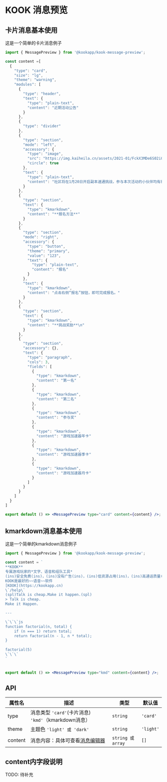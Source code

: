 # KOOK 消息预览


## 卡片消息基本使用
这是一个简单的卡片消息例子

```jsx
import { MessagePreview } from '@kookapp/kook-message-preview';

const content =[
  {
    "type": "card",
    "size": "lg",
    "theme": "warning",
    "modules": [
      {
        "type": "header",
        "text": {
          "type": "plain-text",
          "content": "近期活动公告"
        }
      },
      {
        "type": "divider"
      },
      {
        "type": "section",
        "mode": "left",
        "accessory": {
          "type": "image",
          "src": "https://img.kaiheila.cn/assets/2021-01/FckX3MDe6S02i020.png",
          "circle": true
        },
        "text": {
          "type": "plain-text",
          "content": "社区将在1月20日开启副本速通挑战，参与本次活动的小伙伴均有礼品相送！"
        }
      },
      {
        "type": "section",
        "text": {
          "type": "kmarkdown",
          "content": "**报名方法**"
        }
      },
      {
        "type": "section",
        "mode": "right",
        "accessory": {
          "type": "button",
          "theme": "primary",
          "value": "123",
          "text": {
            "type": "plain-text",
            "content": "报名"
          }
        },
        "text": {
          "type": "kmarkdown",
          "content": "点击右侧“报名”按钮，即可完成报名。"
        }
      },
      {
        "type": "section",
        "text": {
          "type": "kmarkdown",
          "content": "**挑战奖励**\n"
        }
      },
      {
        "type": "section",
        "accessory": {},
        "text": {
          "type": "paragraph",
          "cols": 3,
          "fields": [
            {
              "type": "kmarkdown",
              "content": "第一名"
            },
            {
              "type": "kmarkdown",
              "content": "第二名"
            },
            {
              "type": "kmarkdown",
              "content": "参与奖"
            },
            {
              "type": "kmarkdown",
              "content": "游戏加速器年卡"
            },
            {
              "type": "kmarkdown",
              "content": "游戏加速器季卡"
            },
            {
              "type": "kmarkdown",
              "content": "游戏加速器月卡"
            }
          ]
        }
      }
    ]
  }
]

export default () => <MessagePreview type="card" content={content} />;
```


## kmarkdown消息基本使用
这是一个简单的kmarkdown消息例子

```jsx
import { MessagePreview } from '@kookapp/kook-message-preview';

const content = `
**KOOK**
专属游戏玩家的*文字、语音和组队工具*
(ins)安全免费(ins)，(ins)没有广告(ins)，(ins)低资源占用(ins)，(ins)高通话质量(ins)
KOOK是最好的~~语音~~软件
[KOOK](https://kookapp.cn)
\`/help\`
(spl)Talk is cheap.Make it happen.(spl)
> Talk is cheap.
Make it Happen.

---

\`\`\`js
function factorial(n, total) {
    if (n === 1) return total;
    return factorial(n - 1, n * total);
}
                
factorial(5)
\`\`\`
`
 

export default () => <MessagePreview type="kmd" content={content} />;
```

## API

| 属性名  | 描述                                                                                                  | 类型              | 默认值    |
|---------|-----------------------------------------------------------------------------------------------------|-------------------|-----------|
| type    | 消息类型  `'card'`(卡片消息)  `'kmd'`（kmarkdown消息）                                                  | `string`          | `'card'`  |
| theme   | 主题色 `'light' 或 'dark'`                                                                            | `string`          | `'light'` |
| content | 消息内容：具体可查看[消息编辑器](https://tttt-www.dev.chuanyuapp.com/tools/message-builder.html#/card) | `string 或 array` | `[]`      |


## content内字段说明

TODO: 待补充
